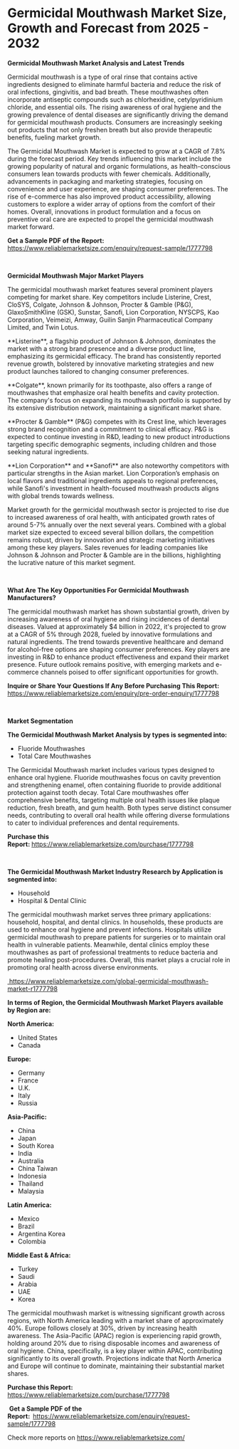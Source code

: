 <p><h1>Germicidal Mouthwash Market Size, Growth and Forecast from 2025 - 2032</h1></p><p><strong>Germicidal Mouthwash Market Analysis and Latest Trends</strong></p>
<p><p>Germicidal mouthwash is a type of oral rinse that contains active ingredients designed to eliminate harmful bacteria and reduce the risk of oral infections, gingivitis, and bad breath. These mouthwashes often incorporate antiseptic compounds such as chlorhexidine, cetylpyridinium chloride, and essential oils. The rising awareness of oral hygiene and the growing prevalence of dental diseases are significantly driving the demand for germicidal mouthwash products. Consumers are increasingly seeking out products that not only freshen breath but also provide therapeutic benefits, fueling market growth.</p><p>The Germicidal Mouthwash Market is expected to grow at a CAGR of 7.8% during the forecast period. Key trends influencing this market include the growing popularity of natural and organic formulations, as health-conscious consumers lean towards products with fewer chemicals. Additionally, advancements in packaging and marketing strategies, focusing on convenience and user experience, are shaping consumer preferences. The rise of e-commerce has also improved product accessibility, allowing customers to explore a wider array of options from the comfort of their homes. Overall, innovations in product formulation and a focus on preventive oral care are expected to propel the germicidal mouthwash market forward.</p></p>
<p><strong>Get a Sample PDF of the Report:&nbsp;</strong> <a href="https://www.reliablemarketsize.com/enquiry/request-sample/1777798?utm_campaign=2565&utm_medium=2&utm_source=Github&utm_content=ia&utm_term=04042025&utm_id=germicidal-mouthwash">https://www.reliablemarketsize.com/enquiry/request-sample/1777798</a></p>
<p>&nbsp;</p>
<p><strong>Germicidal Mouthwash Major Market Players</strong></p>
<p><p>The germicidal mouthwash market features several prominent players competing for market share. Key competitors include Listerine, Crest, CloSYS, Colgate, Johnson & Johnson, Procter & Gamble (P&G), GlaxoSmithKline (GSK), Sunstar, Sanofi, Lion Corporation, NYSCPS, Kao Corporation, Veimeizi, Amway, Guilin Sanjin Pharmaceutical Company Limited, and Twin Lotus. </p><p>**Listerine**, a flagship product of Johnson & Johnson, dominates the market with a strong brand presence and a diverse product line, emphasizing its germicidal efficacy. The brand has consistently reported revenue growth, bolstered by innovative marketing strategies and new product launches tailored to changing consumer preferences.</p><p>**Colgate**, known primarily for its toothpaste, also offers a range of mouthwashes that emphasize oral health benefits and cavity protection. The company's focus on expanding its mouthwash portfolio is supported by its extensive distribution network, maintaining a significant market share.</p><p>**Procter & Gamble** (P&G) competes with its Crest line, which leverages strong brand recognition and a commitment to clinical efficacy. P&G is expected to continue investing in R&D, leading to new product introductions targeting specific demographic segments, including children and those seeking natural ingredients.</p><p>**Lion Corporation** and **Sanofi** are also noteworthy competitors with particular strengths in the Asian market. Lion Corporation’s emphasis on local flavors and traditional ingredients appeals to regional preferences, while Sanofi's investment in health-focused mouthwash products aligns with global trends towards wellness.</p><p>Market growth for the germicidal mouthwash sector is projected to rise due to increased awareness of oral health, with anticipated growth rates of around 5-7% annually over the next several years. Combined with a global market size expected to exceed several billion dollars, the competition remains robust, driven by innovation and strategic marketing initiatives among these key players. Sales revenues for leading companies like Johnson & Johnson and Procter & Gamble are in the billions, highlighting the lucrative nature of this market segment.</p></p>
<p>&nbsp;</p>
<p><strong>What Are The Key Opportunities For Germicidal Mouthwash Manufacturers?</strong></p>
<p><p>The germicidal mouthwash market has shown substantial growth, driven by increasing awareness of oral hygiene and rising incidences of dental diseases. Valued at approximately $4 billion in 2022, it's projected to grow at a CAGR of 5% through 2028, fueled by innovative formulations and natural ingredients. The trend towards preventive healthcare and demand for alcohol-free options are shaping consumer preferences. Key players are investing in R&D to enhance product effectiveness and expand their market presence. Future outlook remains positive, with emerging markets and e-commerce channels poised to offer significant opportunities for growth.</p></p>
<p><strong>Inquire or Share Your Questions If Any Before Purchasing This Report:</strong> <a href="https://www.reliablemarketsize.com/enquiry/pre-order-enquiry/1777798?utm_campaign=2565&utm_medium=2&utm_source=Github&utm_content=ia&utm_term=04042025&utm_id=germicidal-mouthwash">https://www.reliablemarketsize.com/enquiry/pre-order-enquiry/1777798</a></p>
<p>&nbsp;</p>
<p><strong>Market Segmentation</strong></p>
<p><strong>The Germicidal Mouthwash Market Analysis by types is segmented into:</strong></p>
<p><ul><li>Fluoride Mouthwashes</li><li>Total Care Mouthwashes</li></ul></p>
<p><p>The Germicidal Mouthwash market includes various types designed to enhance oral hygiene. Fluoride mouthwashes focus on cavity prevention and strengthening enamel, often containing fluoride to provide additional protection against tooth decay. Total Care mouthwashes offer comprehensive benefits, targeting multiple oral health issues like plaque reduction, fresh breath, and gum health. Both types serve distinct consumer needs, contributing to overall oral health while offering diverse formulations to cater to individual preferences and dental requirements.</p></p>
<p><strong>Purchase this Report:&nbsp;</strong><a href="https://www.reliablemarketsize.com/purchase/1777798?utm_campaign=2565&utm_medium=2&utm_source=Github&utm_content=ia&utm_term=04042025&utm_id=germicidal-mouthwash">https://www.reliablemarketsize.com/purchase/1777798</a></p>
<p>&nbsp;</p>
<p><strong>The Germicidal Mouthwash Market Industry Research by Application is segmented into:</strong></p>
<p><ul><li>Household</li><li>Hospital & Dental Clinic</li></ul></p>
<p><p>The germicidal mouthwash market serves three primary applications: household, hospital, and dental clinics. In households, these products are used to enhance oral hygiene and prevent infections. Hospitals utilize germicidal mouthwash to prepare patients for surgeries or to maintain oral health in vulnerable patients. Meanwhile, dental clinics employ these mouthwashes as part of professional treatments to reduce bacteria and promote healing post-procedures. Overall, this market plays a crucial role in promoting oral health across diverse environments.</p></p>
<p><a href="https://www.reliablemarketsize.com/global-germicidal-mouthwash-market-r1777798?utm_campaign=2565&utm_medium=2&utm_source=Github&utm_content=ia&utm_term=04042025&utm_id=germicidal-mouthwash">&nbsp;https://www.reliablemarketsize.com/global-germicidal-mouthwash-market-r1777798</a></p>
<p><strong>In terms of Region, the Germicidal Mouthwash Market Players available by Region are:</strong></p>
<p>
    <p> <strong> North America: </strong>
        <ul>
            <li>United States</li>
            <li>Canada</li>
        </ul>
        </p> 
    <p> <strong> Europe: </strong>
        <ul>
            <li>Germany</li>
            <li>France</li>
            <li>U.K.</li>
            <li>Italy</li>
            <li>Russia</li>
        </ul>
        </p> 
    <p> <strong> Asia-Pacific: </strong>
        <ul>
            <li>China</li>
            <li>Japan</li>
            <li>South Korea</li>
            <li>India</li>
            <li>Australia</li>
            <li>China Taiwan</li>
            <li>Indonesia</li>
            <li>Thailand</li>
            <li>Malaysia</li>
        </ul>
        </p> 
    <p> <strong> Latin America: </strong>
        <ul>
            <li>Mexico</li>
            <li>Brazil</li>
            <li>Argentina Korea</li>
            <li>Colombia</li>
        </ul>
        </p> 
    <p> <strong> Middle East & Africa: </strong>
        <ul>
            <li>Turkey</li>
            <li>Saudi</li>
            <li>Arabia</li>
            <li>UAE</li>
            <li>Korea</li>
        </ul>
    </p>
    </p>
<p><p>The germicidal mouthwash market is witnessing significant growth across regions, with North America leading with a market share of approximately 40%. Europe follows closely at 30%, driven by increasing health awareness. The Asia-Pacific (APAC) region is experiencing rapid growth, holding around 20% due to rising disposable incomes and awareness of oral hygiene. China, specifically, is a key player within APAC, contributing significantly to its overall growth. Projections indicate that North America and Europe will continue to dominate, maintaining their substantial market shares.</p></p>
<p><strong>Purchase this Report: </strong><a href="https://www.reliablemarketsize.com/purchase/1777798?utm_campaign=2565&utm_medium=2&utm_source=Github&utm_content=ia&utm_term=04042025&utm_id=germicidal-mouthwash">https://www.reliablemarketsize.com/purchase/1777798</a></p>
<p>&nbsp;<strong>Get a Sample PDF of the Report:&nbsp;&nbsp;</strong><a href="https://www.reliablemarketsize.com/enquiry/request-sample/1777798?utm_campaign=2565&utm_medium=2&utm_source=Github&utm_content=ia&utm_term=04042025&utm_id=germicidal-mouthwash">https://www.reliablemarketsize.com/enquiry/request-sample/1777798</a></p>
<p><strong></strong></p>
<p>Check more reports on <a href="https://www.reliablemarketsize.com/?utm_campaign=2565&utm_medium=2&utm_source=Github&utm_content=ia&utm_term=04042025&utm_id=germicidal-mouthwash">https://www.reliablemarketsize.com/</a></p>